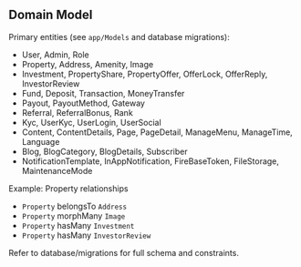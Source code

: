 ## Domain Model

Primary entities (see `app/Models` and database migrations):

- User, Admin, Role
- Property, Address, Amenity, Image
- Investment, PropertyShare, PropertyOffer, OfferLock, OfferReply, InvestorReview
- Fund, Deposit, Transaction, MoneyTransfer
- Payout, PayoutMethod, Gateway
- Referral, ReferralBonus, Rank
- Kyc, UserKyc, UserLogin, UserSocial
- Content, ContentDetails, Page, PageDetail, ManageMenu, ManageTime, Language
- Blog, BlogCategory, BlogDetails, Subscriber
- NotificationTemplate, InAppNotification, FireBaseToken, FileStorage, MaintenanceMode

Example: Property relationships
- `Property` belongsTo `Address`
- `Property` morphMany `Image`
- `Property` hasMany `Investment`
- `Property` hasMany `InvestorReview`

Refer to database/migrations for full schema and constraints.
